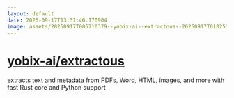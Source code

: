 ```yaml
---
layout: default
date: 2025-09-17T13:31:46.170904
image: assets/20250917T005710379--yobix-ai--extractous--20250917T010253191--cropped.png
---
```


# [yobix-ai/extractous](https://github.com/yobix-ai/extractous)

extracts text and metadata from PDFs, Word, HTML, images, and more with fast Rust core and Python support
